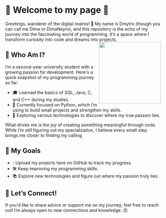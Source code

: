 # 🌌 Welcome to my page 🌟
Greetings, wanderer of the digital realms! 👋 My name is Dmytro (though you can call me Dima or DimaNayro), and this repository is the echo of my journey into the fascinating world of programming. It’s a space where I transform curiosity into code and dreams into projects.
<img align='right' src='https://github.com/user-attachments/assets/b73a4da8-272d-419d-b7fb-9e96b4c60273' width='200"'>

## 👤 Who Am I?
I’m a second-year university student with a growing passion for development. Here's a quick snapshot of my programming journey so far:
- 🎓 Learned the basics of SQL, Java, C, and C++ during my studies.
- 🐍 Currently focused on Python, which I’m using to build small projects and strengthen my skills.
- 🚀 Exploring various technologies to discover where my true passion lies.

What drives me is the joy of creating something meaningful through code. While I’m still figuring out my specialization, I believe every small step brings me closer to finding my calling.

## 🎯 My Goals
- 💡Upload my projects here on GitHub to track my progress.
- 🛠 Keep improving my programming skills.
- 📚 Explore new technologies and figure out where my passion truly lies.
 
## 🤝 Let’s Connect!
If you'd like to share advice or support me on my journey, feel free to reach out! I’m always open to new connections and knowledge. 😊


